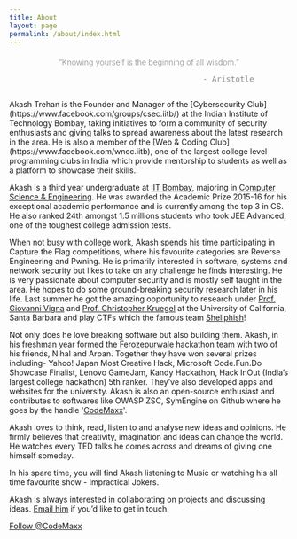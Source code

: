 ```yaml
---
title: About
layout: page
permalink: /about/index.html
---
```

<center><h4 style="font-weight: 300; opacity: 0.5;">
“Knowing yourself is the beginning of all wisdom.”<br>
<pre style="border: none;">                                  - Aristotle</pre>
</h4></center>
<footer class="footer-main" style="padding: 5px 0;">
</footer>
Akash Trehan is the Founder and Manager of the [Cybersecurity Club](https://www.facebook.com/groups/csec.iitb/) at the Indian Institute of Technology Bombay, taking initiatives to form a community of security enthusiasts and giving talks to spread awareness about the latest research in the area. He is also a member of the [Web & Coding Club](https://www.facebook.com/wncc.iitb), one of the largest college level programming clubs in India which provide mentorship to students as well as a platform to showcase their skills.

Akash is a third year undergraduate at [IIT Bombay](https://www.iitb.ac.in/), majoring in [Computer Science & Engineering](https://www.cse.iitb.ac.in/). He was awarded the Academic Prize 2015-16 for his exceptional academic performance and is currently among the top 3 in CS. He also ranked 24th amongst 1.5 millions students who took JEE Advanced, one of the toughest college admission tests.

When not busy with college work, Akash spends his time participating in Capture the Flag competitions, where his favourite categories are Reverse Engineering and Pwning. He is primarily interested in software, systems and network security but likes to take on any challenge he finds interesting. He is very passionate about computer security and is mostly self taught in the area. He hopes to do some ground-breaking security research later in his life. Last summer he got the amazing opportunity to research under [Prof. Giovanni Vigna](https://www.cs.ucsb.edu/~vigna/) and [Prof. Christopher Kruegel](http://www.cs.ucsb.edu/~chris/) at the University of California, Santa Barbara and play CTFs which the famous team [Shellphish](http://shellphish.net/cgc/)!

Not only does he love breaking software but also building them. Akash, in his freshman year formed the [Ferozepurwale](https://github.com/Ferozepurwale/) hackathon team with two of his friends, Nihal and Arpan. Together they have won several prizes including- Yahoo! Japan Most Creative Hack, Microsoft Code.Fun.Do Showcase Finalist, Lenovo GameJam, Kandy Hackathon, Hack InOut (India’s largest college hackathon) 5th ranker. They’ve also developed apps and websites for the university. Akash is also an open-source enthusiast and contributes to softwares like OWASP ZSC, SymEngine on Github where he goes by the handle '[CodeMaxx](https://github.com/CodeMaxx)'.

Akash loves to think, read, listen to and analyse new ideas and opinions. He firmly believes that creativity, imagination and ideas can change the world. He watches every TED talks he comes across and dreams of giving one himself someday.

In his spare time, you will find Akash listening to Music or watching his all time favourite show - Impractical Jokers.

Akash is always interested in collaborating on projects and discussing ideas. [Email him](http://www.google.com/recaptcha/mailhide/d?k=01VG-M2zL1CCSeYr97HKgLtA==&c=eoBC31BPlm_BNGxSQFrp_3Zk9kKbEB_gOaoModecKZo=) if you’d like to get in touch.

<a class="github-button" href="https://github.com/CodeMaxx" data-style="mega" data-count-href="/CodeMaxx/followers" data-count-api="/users/CodeMaxx#followers" data-count-aria-label="# followers on GitHub" aria-label="Follow @CodeMaxx on GitHub">Follow @CodeMaxx</a>
